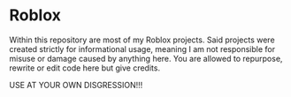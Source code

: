 # Roblox
Within this repository are most of my Roblox projects. Said projects were created strictly for informational usage, meaning I am not responsible for misuse or damage caused by anything here.
You are allowed to repurpose, rewrite or edit code here but give credits.

USE AT YOUR OWN DISGRESSION!!!
